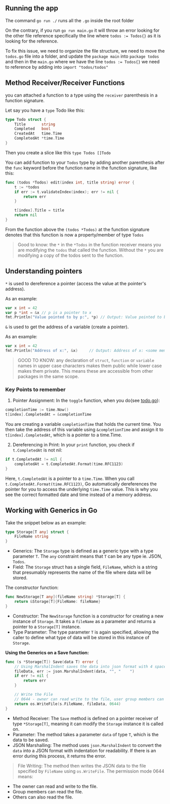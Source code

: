 ## Running the app
The command `go run ./` runs all the `.go` inside the root folder

On the contrary, if you run `go run main.go` it will throw an error looking for the other file reference specifically the line where `todos := Todos{}` as it is looking for the reference.

To fix this issue, we need to organize the file structure, we need to move the `todos.go` file into a folder, and update the `package main` into `package todos` and then in the `main.go` where we have the line `todos := Todos{}` we need to reference by adding into `import "todos/todos"`

## Method Receiver/Receiver Functions
you can attached a function to a type using the `receiver` parenthesis in a function signature.

Let say you have a `type` Todo like this:
```go
type Todo struct {
	Title       string
	Completed   bool
	CreatedAt   time.Time
	CompletedAt *time.Time
}
```

Then you create a slice like this `type Todos []Todo`

You can add function to your `Todos` type by adding another parenthesis after the `func` keyword before the function name in the function signature, like this:
```go
func (todos *Todos) edit(index int, title string) error {
	t := *todos
	if err := t.validateIndex(index); err != nil {
		return err
	}

	t[index].Title = title
	return nil
}
```
From the function above the `(todos *Todos)` at the function signature denotes that this function is now a property/member of type `Todos`
> Good to know: the `*` in the `*Todos` in the function receiver means you are modifying the `todos` that called the function. Without the `*` you are modifying a copy of the todos sent to the function.


## Understanding pointers

`*` is used to dereference a pointer (access the value at the pointer's address).

As an example:

```go
var x int = 42
var p *int = &x // p is a pointer to x
fmt.Println("Value pointed to by p:", *p) // Output: Value pointed to by p: 42
```

`&` is used to get the address of a variable (create a pointer).

As an example:

```go
var x int = 42
fmt.Println("Address of x:", &x)     // Output: Address of x: <some memory address>
```

> GOOD TO KNOW: any declaration of `struct`, `function` or `variable` names in upper case characters makes them public while lower case makes them private. This means these are accessible from other packages in the same scope.

### Key Points to remember

1. Pointer Assignment:
In the `toggle` function, when you do(see [todo.go](/todo.go)):
```go
completionTime := time.Now()
t[index].CompletedAt = &completionTime
```
You are creating a variable `completionTime` that holds the current time. You then take the address of this variable using `&completionTime` and assign it to `t[index].CompletedAt`, which is a pointer to a time.Time.

2. Dereferencing in Print:
In your `print` function, you check if `t.CompletedAt` is not nil:
```go
if t.CompletedAt != nil {
    completedAt = t.CompletedAt.Format(time.RFC1123)
}
```
Here, `t.CompletedAt` is a pointer to a `time.Time`. When you call `t.CompletedAt.Format(time.RFC1123)`, Go automatically dereferences the pointer for you to access the underlying `time.Time` value. This is why you see the correct formatted date and time instead of a memory address.

## Working with Generics in Go

Take the snippet below as an example:
```go
type Storage[T any] struct {
	FileName string
}
```
- Generics: The `Storage` type is defined as a generic type with a type parameter `T`. The `any` constraint means that `T` can be any type ie. JSON, `Todos`.
- Field: The `Storage` struct has a single field, `FileName`, which is a string that presumably represents the name of the file where data will be stored.

The constructor function:
```go
func NewStorage[T any](fileName string) *Storage[T] {
	return &Storage[T]{FileName: fileName}
}
```
- Constructor: The `NewStorage` function is a constructor for creating a new instance of `Storage`. It takes a `fileName` as a parameter and returns a pointer to a `Storage[T]` instance.
- Type Parameter: The type parameter `T` is again specified, allowing the caller to define what type of data will be stored in this instance of `Storage`.

**Using the Generics on a Save function:**
```go
func (s *Storage[T]) Save(data T) error {
	// Using MarshalIndent saves the data into json format with 4 spaces
	fileData, err := json.MarshalIndent(data, "", "    ")
	if err != nil {
		return err
	}

	// Write the File
	// 0644 - owner can read write to the file, user group members can read, everyone else can read
	return os.WriteFile(s.FileName, fileData, 0644)
}
```
- Method Receiver: The `Save` method is defined on a pointer receiver of type `*Storage[T]`, meaning it can modify the `Storage` instance it is called on.
- Parameter: The method takes a parameter `data` of type `T`, which is the data to be saved.
- JSON Marshalling: The method uses `json.MarshalIndent` to convert the `data` into a JSON format with indentation for readability. If there is an error during this process, it returns the error.
> File Writing: The method then writes the JSON data to the file specified by `FileName` using `os.WriteFile`. The permission mode 0644 means:
 - The owner can read and write to the file.
 - Group members can read the file.
 - Others can also read the file.
